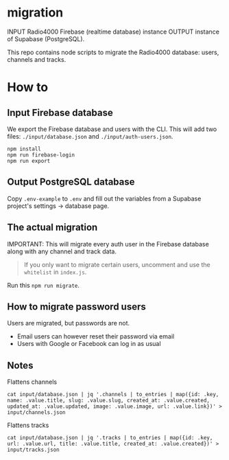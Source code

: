 # migration

INPUT Radio4000 Firebase (realtime database) instance
OUTPUT instance of Supabase (PostgreSQL).

This repo contains node scripts to migrate the Radio4000 database: users, channels and tracks.

# How to

## Input Firebase database

We export the Firebase database and users with the CLI.
This will add two files: `./input/database.json` and `./input/auth-users.json`.

```
npm install
npm run firebase-login
npm run export
```

## Output PostgreSQL database

Copy `.env-example` to `.env` and fill out the variables from a Supabase project's settings -> database page.

## The actual migration

IMPORTANT: This will migrate every auth user in the Firebase database along with any channel and track data.

> If you only want to migrate certain users, uncomment and use the `whitelist` in `index.js`.

Run this `npm run migrate`.

## How to migrate password users

Users are migrated, but passwords are not.

- Email users can however reset their password via email
- Users with Google or Facebook can log in as usual

## Notes

Flattens channels
```
cat input/database.json | jq '.channels | to_entries | map({id: .key, name: .value.title, slug: .value.slug, created_at: .value.created, updated_at: .value.updated, image: .value.image, url: .value.link})' > input/channels.json
```

Flattens tracks
```
cat input/database.json | jq '.tracks | to_entries | map({id: .key, url: .value.url, title: .value.title, created_at: .value.created})' > input/tracks.json
```
